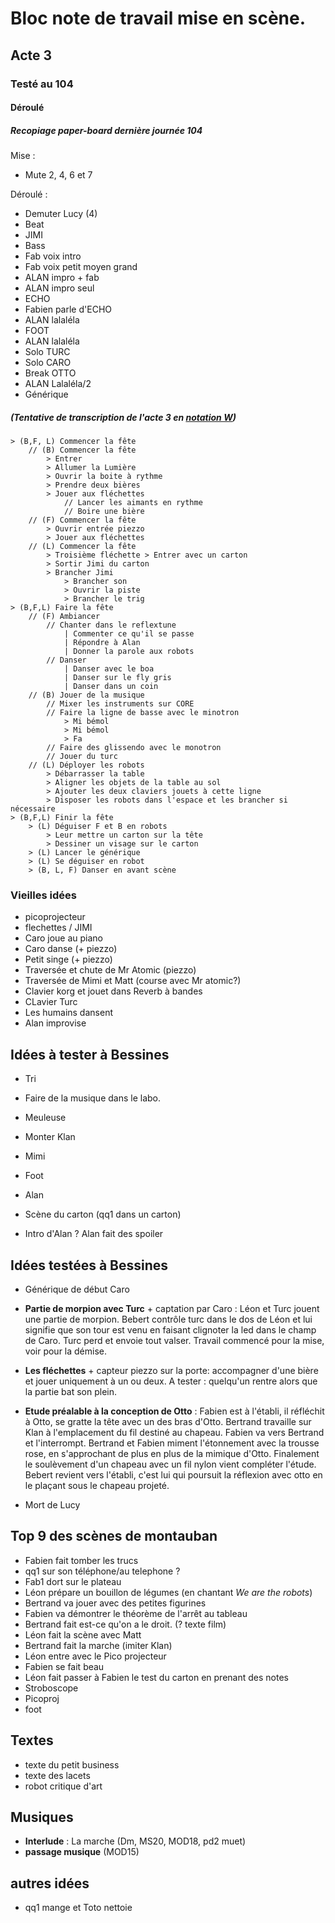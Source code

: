 # Bloc note de travail mise en scène.

## Acte 3

### Testé au 104


#### Déroulé

##### Recopiage paper-board dernière journée 104

Mise :
- Mute 2, 4, 6 et 7


Déroulé :
- Demuter Lucy (4)
- Beat
- JIMI
- Bass
- Fab voix intro
- Fab voix petit moyen grand
- ALAN impro + fab
- ALAN impro seul
- ECHO
- Fabien parle d'ECHO
- ALAN lalaléla
- FOOT
- ALAN lalaléla
- Solo TURC
- Solo CARO
- Break OTTO
- ALAN Lalaléla/2
- Générique

##### (Tentative de transcription de l'acte 3 en [notation W](https://organon.pw/la-notation-w/))

```
> (B,F, L) Commencer la fête
    // (B) Commencer la fête
        > Entrer
        > Allumer la Lumière
        > Ouvrir la boite à rythme
        > Prendre deux bières
        > Jouer aux fléchettes
            // Lancer les aimants en rythme
            // Boire une bière
    // (F) Commencer la fête
        > Ouvrir entrée piezzo
        > Jouer aux fléchettes
    // (L) Commencer la fête
        > Troisième fléchette > Entrer avec un carton
        > Sortir Jimi du carton
        > Brancher Jimi
            > Brancher son
            > Ouvrir la piste
            > Brancher le trig
> (B,F,L) Faire la fête
    // (F) Ambiancer
        // Chanter dans le reflextune
            | Commenter ce qu'il se passe
            | Répondre à Alan
            | Donner la parole aux robots
        // Danser
            | Danser avec le boa
            | Danser sur le fly gris
            | Danser dans un coin
    // (B) Jouer de la musique
        // Mixer les instruments sur CORE
        // Faire la ligne de basse avec le minotron
            > Mi bémol
            > Mi bémol
            > Fa
        // Faire des glissendo avec le monotron
        // Jouer du turc
    // (L) Déployer les robots
        > Débarrasser la table
        > Aligner les objets de la table au sol
        > Ajouter les deux claviers jouets à cette ligne
        > Disposer les robots dans l'espace et les brancher si nécessaire
> (B,F,L) Finir la fête
    > (L) Déguiser F et B en robots
        > Leur mettre un carton sur la tête
        > Dessiner un visage sur le carton
    > (L) Lancer le générique
    > (L) Se déguiser en robot
    > (B, L, F) Danser en avant scène
```


### Vieilles idées

- picoprojecteur
- flechettes / JIMI
- Caro joue au piano
- Caro danse (+ piezzo)
- Petit singe (+ piezzo)
- Traversée et chute de Mr Atomic (piezzo)
- Traversée de Mimi et Matt (course avec Mr atomic?)
- Clavier korg et jouet dans Reverb à bandes
- CLavier Turc
- Les humains dansent
- Alan improvise

## Idées à tester à Bessines

- Tri
- Faire de la musique dans le labo.

- Meuleuse
- Monter Klan
- Mimi
- Foot
- Alan
- Scène du carton (qq1 dans un carton)
- Intro d'Alan ? Alan fait des spoiler


##  Idées testées à Bessines

- Générique de début Caro

- **Partie de morpion avec Turc** + captation par Caro : Léon et Turc jouent une partie de morpion. Bebert contrôle turc dans le dos de Léon et lui signifie que son tour est venu en faisant clignoter la led dans le champ de Caro. Turc perd et envoie tout valser. Travail commencé pour la mise, voir pour la démise.

- **Les fléchettes** + capteur piezzo sur la porte: accompagner d'une bière et jouer uniquement à un ou deux. A tester : quelqu'un rentre alors que la partie bat son plein.

- **Etude préalable à la conception de Otto** : Fabien est à l'établi, il réfléchit à Otto, se gratte la tête avec un des bras d'Otto. Bertrand travaille sur Klan à l'emplacement du fil destiné au chapeau. Fabien va vers Bertrand et l'interrompt. Bertrand et Fabien miment l'étonnement avec la trousse rose, en s'approchant de plus en plus de la mimique d'Otto. Finalement le soulèvement d'un chapeau avec un fil nylon vient compléter l'étude. Bebert revient vers l'établi, c'est lui qui poursuit la réflexion avec otto en le plaçant sous le chapeau projeté.

- Mort de Lucy

## Top 9 des scènes de montauban

- Fabien fait tomber les trucs
- qq1 sur son téléphone/au telephone ?
- Fab1 dort sur le plateau
- Léon prépare un bouillon de légumes (en chantant *We are the robots*)
- Bertrand va jouer avec des petites figurines
- Fabien va démontrer le théorème de l'arrêt au tableau
- Bertrand fait est-ce qu'on a le droit. (? texte film)
- Léon fait la scène avec Matt
- Bertrand fait la marche (imiter Klan)
- Léon entre avec le Pico projecteur
- Fabien se fait beau
- Léon fait passer à Fabien le test du carton en prenant des notes
- Stroboscope
- Picoproj
- foot

## Textes

- texte du petit business
- texte des lacets
- robot critique d'art

## Musiques

- **Interlude** : La marche (Dm, MS20, MOD18, pd2 muet)
- **passage musique**  (MOD15)

## autres idées
- qq1 mange et Toto nettoie
